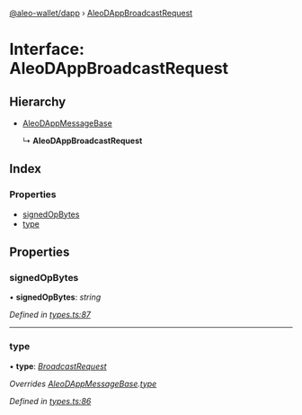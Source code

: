 [@aleo-wallet/dapp](../README.md) › [AleoDAppBroadcastRequest](aleodappbroadcastrequest.md)

# Interface: AleoDAppBroadcastRequest

## Hierarchy

* [AleoDAppMessageBase](aleodappmessagebase.md)

  ↳ **AleoDAppBroadcastRequest**

## Index

### Properties

* [signedOpBytes](aleodappbroadcastrequest.md#signedopbytes)
* [type](aleodappbroadcastrequest.md#type)

## Properties

###  signedOpBytes

• **signedOpBytes**: *string*

*Defined in [types.ts:87](https://github.com/madfish-solutions/aleowallet-dapp/blob/0871fa5/src/types.ts#L87)*

___

###  type

• **type**: *[BroadcastRequest](../enums/aleodappmessagetype.md#broadcastrequest)*

*Overrides [AleoDAppMessageBase](aleodappmessagebase.md).[type](aleodappmessagebase.md#type)*

*Defined in [types.ts:86](https://github.com/madfish-solutions/aleowallet-dapp/blob/0871fa5/src/types.ts#L86)*
